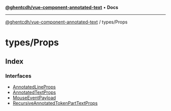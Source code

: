 [**@ghentcdh/vue-component-annotated-text**](../../README.md) • **Docs**

***

[@ghentcdh/vue-component-annotated-text](../../modules.md) / types/Props

# types/Props

## Index

### Interfaces

- [AnnotatedLineProps](interfaces/AnnotatedLineProps.md)
- [AnnotatedTextProps](interfaces/AnnotatedTextProps.md)
- [MouseEventPayload](interfaces/MouseEventPayload.md)
- [RecursiveAnnotatedTokenPartTextProps](interfaces/RecursiveAnnotatedTokenPartTextProps.md)
